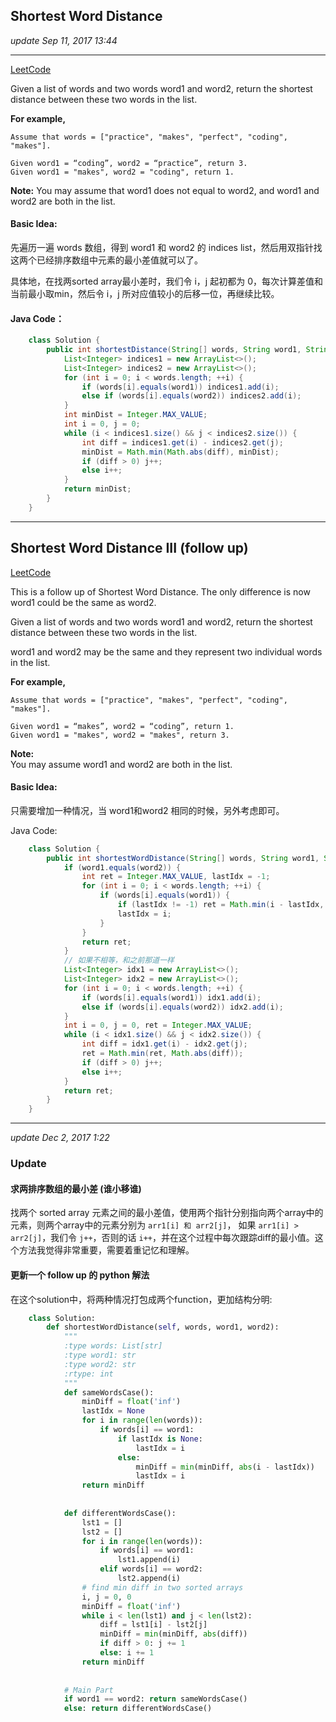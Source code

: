 ## Shortest Word Distance
_update Sep 11, 2017  13:44_

---
[LeetCode](https://leetcode.com/problems/shortest-word-distance/description/)

Given a list of words and two words word1 and word2, return the shortest distance between these two words in the list.

**For example,**

    Assume that words = ["practice", "makes", "perfect", "coding", "makes"].
    
    Given word1 = “coding”, word2 = “practice”, return 3.
    Given word1 = "makes", word2 = "coding", return 1.

**Note:**
You may assume that word1 does not equal to word2, and word1 and word2 are both in the list.

#### Basic Idea:
先遍历一遍 words 数组，得到 word1 和 word2 的 indices list，然后用双指针找这两个已经排序数组中元素的最小差值就可以了。

具体地，在找两sorted array最小差时，我们令 i，j 起初都为 0，每次计算差值和当前最小取min，然后令 i，j 所对应值较小的后移一位，再继续比较。

#### Java Code：
```java
    class Solution {
        public int shortestDistance(String[] words, String word1, String word2) {
            List<Integer> indices1 = new ArrayList<>();
            List<Integer> indices2 = new ArrayList<>();
            for (int i = 0; i < words.length; ++i) {
                if (words[i].equals(word1)) indices1.add(i);
                else if (words[i].equals(word2)) indices2.add(i);
            }
            int minDist = Integer.MAX_VALUE;
            int i = 0, j = 0;
            while (i < indices1.size() && j < indices2.size()) {
                int diff = indices1.get(i) - indices2.get(j);
                minDist = Math.min(Math.abs(diff), minDist);
                if (diff > 0) j++;
                else i++;
            }
            return minDist;
        }
    }
```

---
## Shortest Word Distance III (follow up)
[LeetCode](https://leetcode.com/problems/shortest-word-distance-iii/description/)

This is a follow up of Shortest Word Distance. The only difference is now word1 could be the same as word2.

Given a list of words and two words word1 and word2, return the shortest distance between these two words in the list.

word1 and word2 may be the same and they represent two individual words in the list.

**For example,**

    Assume that words = ["practice", "makes", "perfect", "coding", "makes"].
    
    Given word1 = “makes”, word2 = “coding”, return 1.
    Given word1 = "makes", word2 = "makes", return 3.

**Note:**  
You may assume word1 and word2 are both in the list.

#### Basic Idea:
只需要增加一种情况，当 word1和word2 相同的时候，另外考虑即可。

Java Code:
```java
    class Solution {
        public int shortestWordDistance(String[] words, String word1, String word2) {
            if (word1.equals(word2)) {
                int ret = Integer.MAX_VALUE, lastIdx = -1;
                for (int i = 0; i < words.length; ++i) {
                    if (words[i].equals(word1)) {
                        if (lastIdx != -1) ret = Math.min(i - lastIdx, ret);
                        lastIdx = i;
                    }
                }
                return ret;
            }
            // 如果不相等，和之前那道一样    
            List<Integer> idx1 = new ArrayList<>();
            List<Integer> idx2 = new ArrayList<>();
            for (int i = 0; i < words.length; ++i) {
                if (words[i].equals(word1)) idx1.add(i);
                else if (words[i].equals(word2)) idx2.add(i);
            }
            int i = 0, j = 0, ret = Integer.MAX_VALUE;
            while (i < idx1.size() && j < idx2.size()) {
                int diff = idx1.get(i) - idx2.get(j);
                ret = Math.min(ret, Math.abs(diff));
                if (diff > 0) j++;
                else i++;
            }
            return ret;
        }
    }
```
---
_update Dec 2, 2017  1:22_

### Update
#### 求两排序数组的最小差 (谁小移谁)
找两个 sorted array 元素之间的最小差值，使用两个指针分别指向两个array中的元素，则两个array中的元素分别为 `arr1[i] 和 arr2[j]`， 如果 `arr1[i] > arr2[j]`，我们令 `j++`，否则的话 `i++`，并在这个过程中每次跟踪diff的最小值。这个方法我觉得非常重要，需要着重记忆和理解。

#### 更新一个 follow up 的 python 解法
在这个solution中，将两种情况打包成两个function，更加结构分明:
```python
    class Solution:
        def shortestWordDistance(self, words, word1, word2):
            """
            :type words: List[str]
            :type word1: str
            :type word2: str
            :rtype: int
            """
            def sameWordsCase():
                minDiff = float('inf')
                lastIdx = None
                for i in range(len(words)):
                    if words[i] == word1:
                        if lastIdx is None:
                            lastIdx = i
                        else:
                            minDiff = min(minDiff, abs(i - lastIdx))
                            lastIdx = i
                return minDiff
            
            
            def differentWordsCase():
                lst1 = []
                lst2 = []
                for i in range(len(words)):
                    if words[i] == word1:
                        lst1.append(i)
                    elif words[i] == word2:
                        lst2.append(i)
                # find min diff in two sorted arrays
                i, j = 0, 0
                minDiff = float('inf')
                while i < len(lst1) and j < len(lst2):
                    diff = lst1[i] - lst2[j]
                    minDiff = min(minDiff, abs(diff))
                    if diff > 0: j += 1
                    else: i += 1
                return minDiff
            
            
            # Main Part
            if word1 == word2: return sameWordsCase()
            else: return differentWordsCase()
```


















